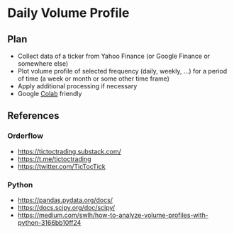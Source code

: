 # Daily Volume Profile

## Plan

* Collect data of a ticker from Yahoo Finance (or Google Finance or somewhere else)
* Plot volume profile of selected frequency (daily, weekly, ...) for a period of time (a week or month or some other time frame)
* Apply additional processing if necessary
* Google [Colab](https://colab.research.google.coms) friendly

## References

### Orderflow

* https://tictoctrading.substack.com/
* https://t.me/tictoctrading
* https://twitter.com/TicTocTick

### Python

* https://pandas.pydata.org/docs/
* https://docs.scipy.org/doc/scipy/
* https://medium.com/swlh/how-to-analyze-volume-profiles-with-python-3166bb10ff24
